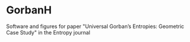# GorbanH
Software and figures for paper  "Universal Gorban’s Entropies: Geometric Case Study" in the Entropy journal
